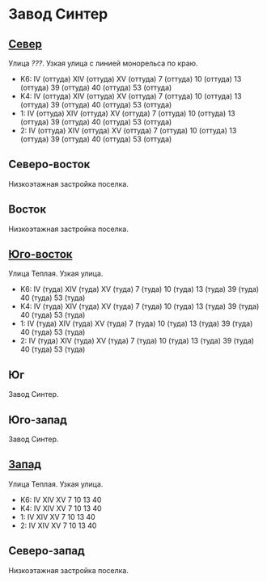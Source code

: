 # Завод Синтер

## [Север](./10385065.md)

Улица *???*.
Узкая улица с линией монорельса по краю.

* K6:   IV (оттуда) XIV (оттуда)    XV (оттуда)
        7 (оттуда)  10 (оттуда) 13 (оттуда) 39 (оттуда) 40 (оттуда) 53 (оттуда)
* K4:   IV (оттуда) XIV (оттуда)    XV (оттуда)
        7 (оттуда)  10 (оттуда) 13 (оттуда) 39 (оттуда) 40 (оттуда) 53 (оттуда)
* 1:    IV (оттуда) XIV (оттуда)    XV (оттуда)
        7 (оттуда)  10 (оттуда) 13 (оттуда) 39 (оттуда) 40 (оттуда) 53 (оттуда)
* 2:    IV (оттуда) XIV (оттуда)    XV (оттуда)
        7 (оттуда)  10 (оттуда) 13 (оттуда) 39 (оттуда) 40 (оттуда) 53 (оттуда)

## Северо-восток

Низкоэтажная застройка поселка.

## Восток

Низкоэтажная застройка поселка.

## [Юго-восток](./10390075.md)

Улица Теплая.
Узкая улица.

* K6:   IV (туда)   XIV (туда)  XV (туда)
        7 (туда)    10 (туда)   13 (туда)   39 (туда)   40 (туда)   53 (туда)
* K4:   IV (туда)   XIV (туда)  XV (туда)
        7 (туда)    10 (туда)   13 (туда)   39 (туда)   40 (туда)   53 (туда)
* 1:    IV (туда)   XIV (туда)  XV (туда)
        7 (туда)    10 (туда)   13 (туда)   39 (туда)   40 (туда)   53 (туда)
* 2:    IV (туда)   XIV (туда)  XV (туда)
        7 (туда)    10 (туда)   13 (туда)   39 (туда)   40 (туда)   53 (туда)

## Юг

Завод Синтер.

## Юго-запад

Завод Синтер.

## [Запад](./10385070.md)

Улица Теплая.
Узкая улица.

* K6:   IV  XIV XV
        7   10  13  40
* K4:   IV  XIV XV
        7   10  13  40
* 1:    IV  XIV XV
        7   10  13  40
* 2:    IV  XIV XV
        7   10  13  40

## Северо-запад

Низкоэтажная застройка поселка.
